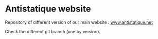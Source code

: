 # Antistatique website

Repository of different version of our main website : www.antistatique.net

Check the different git branch (one by version).

